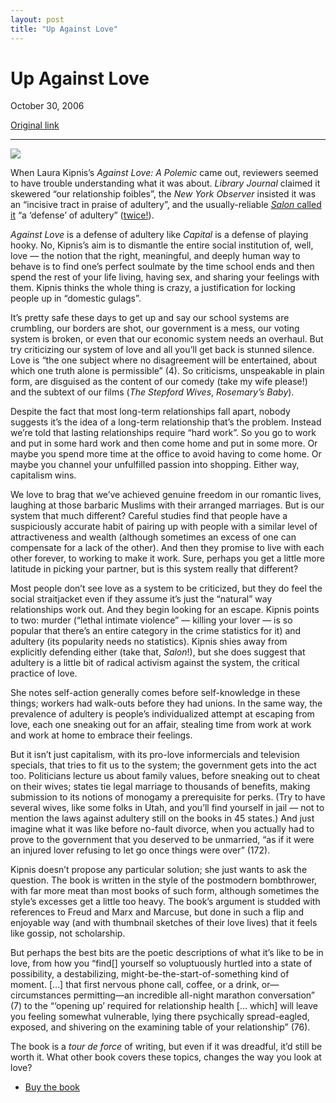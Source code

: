 ```yaml
---
layout: post
title: "Up Against Love"
---
```

Up Against Love
===============

October 30, 2006

[Original link](http://www.aaronsw.com/weblog/againstlove)

* * * * *

[![](image1_againstlove)](http://aaronsw.com/go/0375421890)

When Laura Kipnis’s *Against Love: A Polemic* came out, reviewers seemed
to have trouble understanding what it was about. *Library Journal*
claimed it skewered “our relationship foibles”, the *New York Observer*
insisted it was an “incisive tract in praise of adultery”, and the
usually-reliable [*Salon* called
it](http://dir.salon.com/story/books/feature/2003/08/13/kipnis/index.html)
“a ‘defense’ of adultery”
([twice!](http://www.salon.com/books/review/2006/10/18/kipnis/)).

*Against Love* is a defense of adultery like *Capital* is a defense of
playing hooky. No, Kipnis’s aim is to dismantle the entire social
institution of, well, love — the notion that the right, meaningful, and
deeply human way to behave is to find one’s perfect soulmate by the time
school ends and then spend the rest of your life living, having sex, and
sharing your feelings with them. Kipnis thinks the whole thing is crazy,
a justification for locking people up in “domestic gulags”.

It’s pretty safe these days to get up and say our school systems are
crumbling, our borders are shot, our government is a mess, our voting
system is broken, or even that our economic system needs an overhaul.
But try criticizing our system of love and all you’ll get back is
stunned silence. Love is “the one subject where no disagreement will be
entertained, about which one truth alone is permissible” (4). So
criticisms, unspeakable in plain form, are disguised as the content of
our comedy (take my wife please!) and the subtext of our films (*The
Stepford Wives*, *Rosemary’s Baby*).

Despite the fact that most long-term relationships fall apart, nobody
suggests it’s the idea of a long-term relationship that’s the problem.
Instead we’re told that lasting relationships require “hard work”. So
you go to work and put in some hard work and then come home and put in
some more. Or maybe you spend more time at the office to avoid having to
come home. Or maybe you channel your unfulfilled passion into shopping.
Either way, capitalism wins.

We love to brag that we’ve achieved genuine freedom in our romantic
lives, laughing at those barbaric Muslims with their arranged marriages.
But is our system that much different? Careful studies find that people
have a suspiciously accurate habit of pairing up with people with a
similar level of attractiveness and wealth (although sometimes an excess
of one can compensate for a lack of the other). And then they promise to
live with each other forever, to working to make it work. Sure, perhaps
you get a little more latitude in picking your partner, but is this
system really that different?

Most people don’t see love as a system to be criticized, but they do
feel the social straitjacket even if they assume it’s just the “natural”
way relationships work out. And they begin looking for an escape. Kipnis
points to two: murder (“lethal intimate violence” — killing your lover —
is so popular that there’s an entire category in the crime statistics
for it) and adultery (its popularity needs no statistics). Kipnis shies
away from explicitly defending either (take that, *Salon*!), but she
does suggest that adultery is a little bit of radical activism against
the system, the critical practice of love.

She notes self-action generally comes before self-knowledge in these
things; workers had walk-outs before they had unions. In the same way,
the prevalence of adultery is people’s individualized attempt at
escaping from love, each one sneaking out for an affair, stealing time
from work at work and work at home to embrace their feelings.

But it isn’t just capitalism, with its pro-love informercials and
television specials, that tries to fit us to the system; the government
gets into the act too. Politicians lecture us about family values,
before sneaking out to cheat on their wives; states tie legal marriage
to thousands of benefits, making submission to its notions of monogamy a
prerequisite for perks. (Try to have several wives, like some folks in
Utah, and you’ll find yourself in jail — not to mention the laws against
adultery still on the books in 45 states.) And just imagine what it was
like before no-fault divorce, when you actually had to prove to the
government that you deserved to be unmarried, “as if it were an injured
lover refusing to let go once things were over” (172).

Kipnis doesn’t propose any particular solution; she just wants to ask
the question. The book is written in the style of the postmodern
bombthrower, with far more meat than most books of such form, although
sometimes the style’s excesses get a little too heavy. The book’s
argument is studded with references to Freud and Marx and Marcuse, but
done in such a flip and enjoyable way (and with thumbnail sketches of
their love lives) that it feels like gossip, not scholarship.

But perhaps the best bits are the poetic descriptions of what it’s like
to be in love, from how you “find[] yourself so voluptuously hurtled
into a state of possibility, a destabilizing,
might-be-the-start-of-something kind of moment. […] that first nervous
phone call, coffee, or a drink, or—circumstances permitting—an
incredible all-night marathon conversation” (7) to the “‘opening up’
required for relationship health [… which] will leave you feeling
somewhat vulnerable, lying there psychically spread-eagled, exposed, and
shivering on the examining table of your relationship” (76).

The book is a *tour de force* of writing, but even if it was dreadful,
it’d still be worth it. What other book covers these topics, changes the
way you look at love?

-   [Buy the book](http://books.theinfo.org/go/0375421890)


[image1_againstlove]: image1_againstlove.jpg